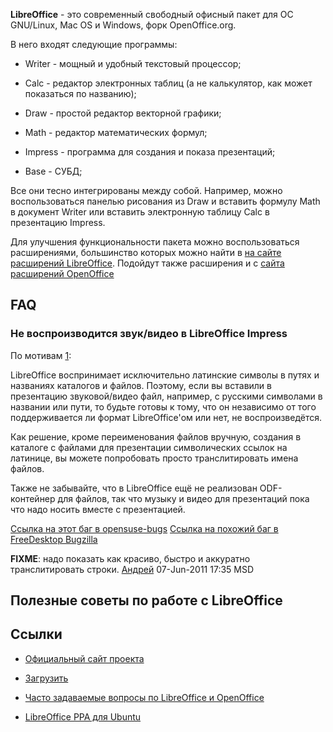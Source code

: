 **LibreOffice** - это современный свободный офисный пакет для ОС
GNU/Linux, Mac OS и Windows, форк OpenOffice.org.

В него входят следующие программы:

  - Writer - мощный и удобный текстовый процессор;


  - Calc - редактор электронных таблиц (а не калькулятор, как может
    показаться по названию);


  - Draw - простой редактор векторной графики;


  - Math - редактор математических формул;


  - Impress - программа для создания и показа презентаций;


  - Base - СУБД;

Все они тесно интегрированы между собой. Например, можно воспользоваться
панелью рисования из Draw и вставить формулу Math в документ Writer или
вставить электронную таблицу Calc в презентацию Impress.

Для улучшения функциональности пакета можно воспользоваться
расширениями, большинство которых можно найти в [на сайте
расширений LibreOffice](http://extensions.libreoffice.org/). Подойдут
также расширения и с [сайта расширений
OpenOffice](http://extensions.openoffice.org/)

## FAQ

### Не воспроизводится звук/видео в LibreOffice Impress

По мотивам [1](http://www.linux.org.ru/forum/multimedia/5954806):

LibreOffice воспринимает исключительно латинские символы в путях и
названиях каталогов и файлов. Поэтому, если вы вставили в
презентацию звуковой/видео файл, например, с русскими символами
в названии или пути, то будьте готовы к тому, что он независимо от того
поддерживается ли формат LibreOffice'ом или нет, не воспроизведётся.

Как решение, кроме переименования файлов вручную, создания в каталоге с
файлами для презентации символических ссылок на латинице, вы можете
попробовать просто транслитировать имена файлов.

Также не забывайте, что в LibreOffice ещё не реализован ODF-контейнер
для файлов, так что музыку и видео для презентаций пока что надо
носить вместе с презентацией.

[Ссылка на этот баг в
opensuse-bugs](http://lists.suse.com/opensuse-bugs/2011-04/msg02677.html)
[Ссылка на похожий баг в FreeDesktop
Bugzilla](https://bugs.freedesktop.org/show_bug.cgi?id=32581)

**FIXME**: надо показать как красиво, быстро и аккуратно транслитировать
строки. [Андрей](User:adriano32) 07-Jun-2011 17:35 MSD

## Полезные советы по работе с LibreOffice

## Ссылки

  - [Официальный сайт проекта](http://www.libreoffice.org/)


  - [Загрузить](http://www.libreoffice.org/download/)


  - [Часто задаваемые вопросы по LibreOffice и
    OpenOffice](http://wiki.forumooo.ru)


  - [LibreOffice PPA для
    Ubuntu](https://launchpad.net/~libreoffice/+archive/ppa)

